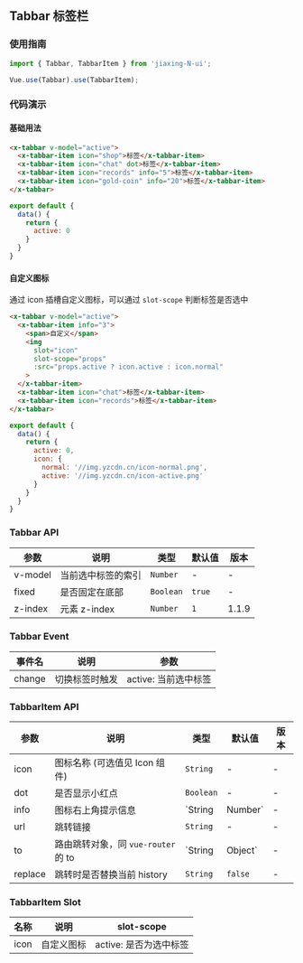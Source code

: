 ## Tabbar 标签栏

### 使用指南
``` javascript
import { Tabbar, TabbarItem } from 'jiaxing-N-ui';

Vue.use(Tabbar).use(TabbarItem);
```

### 代码演示

#### 基础用法


```html
<x-tabbar v-model="active">
  <x-tabbar-item icon="shop">标签</x-tabbar-item>
  <x-tabbar-item icon="chat" dot>标签</x-tabbar-item>
  <x-tabbar-item icon="records" info="5">标签</x-tabbar-item>
  <x-tabbar-item icon="gold-coin" info="20">标签</x-tabbar-item>
</x-tabbar>
```

```javascript
export default {
  data() {
    return {
      active: 0
    }
  }
}
```


#### 自定义图标
通过 icon 插槽自定义图标，可以通过 `slot-scope` 判断标签是否选中

```html
<x-tabbar v-model="active">
  <x-tabbar-item info="3">
    <span>自定义</span>
    <img
      slot="icon"
      slot-scope="props"
      :src="props.active ? icon.active : icon.normal"
    >
  </x-tabbar-item>
  <x-tabbar-item icon="chat">标签</x-tabbar-item>
  <x-tabbar-item icon="records">标签</x-tabbar-item>
</x-tabbar>
```

```javascript
export default {
  data() {
    return {
      active: 0,
      icon: {
        normal: '//img.yzcdn.cn/icon-normal.png',
        active: '//img.yzcdn.cn/icon-active.png'
      }
    }
  }
}
```


### Tabbar API

| 参数 | 说明 | 类型 | 默认值 | 版本 |
|------|------|------|------|------|
| v-model | 当前选中标签的索引 | `Number` | - | - |
| fixed | 是否固定在底部 | `Boolean` | `true` | - |
| z-index | 元素 z-index | `Number` | `1` | 1.1.9 |

### Tabbar Event

| 事件名 | 说明 | 参数 |
|------|------|------|
| change | 切换标签时触发 | active: 当前选中标签 |

### TabbarItem API

| 参数 | 说明 | 类型 | 默认值 | 版本 |
|------|------|------|------|------|
| icon | 图标名称 (可选值见 Icon 组件) | `String` | - | - |
| dot | 是否显示小红点 | `Boolean` | - | - |
| info | 图标右上角提示信息 | `String | Number` | - | - |
| url | 跳转链接 | `String` | - | - |
| to | 路由跳转对象，同 `vue-router` 的 to | `String | Object` | - | - |
| replace | 跳转时是否替换当前 history | `String` | `false` | - |

### TabbarItem Slot

| 名称 | 说明 | slot-scope |
|------|------|------|
| icon | 自定义图标 | active: 是否为选中标签 |
